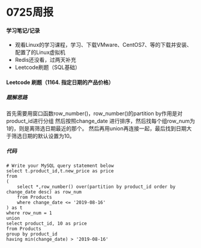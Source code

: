 # 0725周报

#### 学习笔记/记录
- 观看Linux的学习课程，学习、下载VMware、CentOS7、等的下载并安装、配置了的Linux虚拟机
- Redis还没看，过两天补充
- Leetcode刷题（SQL基础）

#### Leetcode 刷题（1164. 指定日期的产品价格）
##### 题解思路
首先需要用窗口函数row_number()，row_number()的partition by作用是对product_id进行分组 然后按照change_date 进行排序，然后找每个组row_num为1的，则是离筛选日期最近的那个。
然后再用union再连接一起，最后找到日期大于筛选日期的默认设置为10。
##### 代码
```mysql
# Write your MySQL query statement below
select t.product_id,t.new_price as price
from 
(
    select *,row_number() over(partition by product_id order by change_date desc) as row_num
    from Products
    where change_date <= '2019-08-16'
) as t
where row_num = 1
union 
select product_id, 10 as price
from Products
group by product_id
having min(change_date) > '2019-08-16'
```